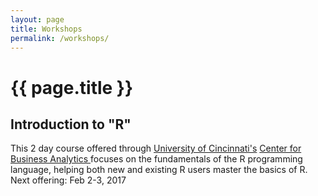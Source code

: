 ```yaml
---
layout: page
title: Workshops
permalink: /workshops/
---
```


<h1 class="post-title">{{ page.title }}</h1>


## Introduction to "R"
This 2 day course offered through [University of Cincinnati's](http://www.uc.edu/) [Center for Business Analytics ](http://business.uc.edu/centers/analytics-center.html) focuses on the fundamentals of the R programming language, helping both new and existing R users master the basics of R. &nbsp;&nbsp; Next offering: Feb 2-3, 2017 &nbsp;&nbsp; <a href="http://business.uc.edu/centers/analytics-center/analytics-training/introduction-to-R.html" style="color:black;"><i class="fa fa-folder-open" style="font-size:1em"></i></a> 

<br>


